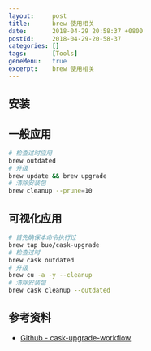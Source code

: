 ```yaml
---
layout:     post
title:      brew 使用相关
date:       2018-04-29 20:58:37 +0800
postId:     2018-04-29-20-58-37
categories: []
tags:       [Tools]
geneMenu:   true
excerpt:    brew 使用相关
---
```

## 安装



## 一般应用

```bash
# 检查过时应用
brew outdated
# 升级
brew update && brew upgrade
# 清除安装包
brew cleanup --prune=10
```

## 可视化应用

```bash
# 首先确保本命令执行过
brew tap buo/cask-upgrade
# 检查过时
brew cask outdated
# 升级
brew cu -a -y --cleanup
# 清除安装包
brew cask cleanup --outdated
```




## 参考资料

* [Github - cask-upgrade-workflow](https://github.com/NotAlexNoyle/cask-upgrade-workflow)

